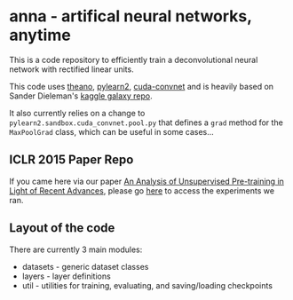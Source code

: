 anna - artifical neural networks, anytime 
================

This is a code repository to efficiently train a deconvolutional neural network with rectified linear units.

This code uses [theano][theano], [pylearn2][pylearn2], [cuda-convnet][ccnet] and is heavily based on Sander Dieleman's [kaggle galaxy repo][galaxy].

It also currently relies on a change to `pylearn2.sandbox.cuda_convnet.pool.py` that defines a `grad` method for the `MaxPoolGrad` class, which can be useful in some cases...

## ICLR 2015 Paper Repo
If you came here via our paper [An Analysis of Unsupervised Pre-training in Light of Recent Advances][paper_arxiv_link], please go [here][paper_repo] to access the experiments we ran.

## Layout of the code
There are currently 3 main modules:
+ datasets - generic dataset classes
+ layers - layer definitions
+ util - utilities for training, evaluating, and saving/loading checkpoints  

[theano]:https://github.com/Theano/Theano
[pylearn2]:https://github.com/lisa-lab/pylearn2
[ccnet]:http://code.google.com/p/cuda-convnet/
[galaxy]:https://github.com/benanne/kaggle-galaxies
[paper_arxiv_link]:http://arxiv.org/abs/1412.6597
[paper_repo]:https://github.com/ifp-uiuc/an-analysis-of-unsupervised-pre-training-iclr-2015 